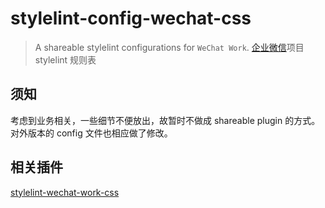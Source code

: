 # stylelint-config-wechat-css

> A shareable stylelint configurations for `WeChat Work`. [企业微信](https://work.weixin.qq.com)项目 stylelint 规则表

## 须知

考虑到业务相关，一些细节不便放出，故暂时不做成 shareable plugin 的方式。对外版本的 config 文件也相应做了修改。

## 相关插件

[stylelint-wechat-work-css](https://github.com/WeChatWork/stylelint-wechat-work-css)